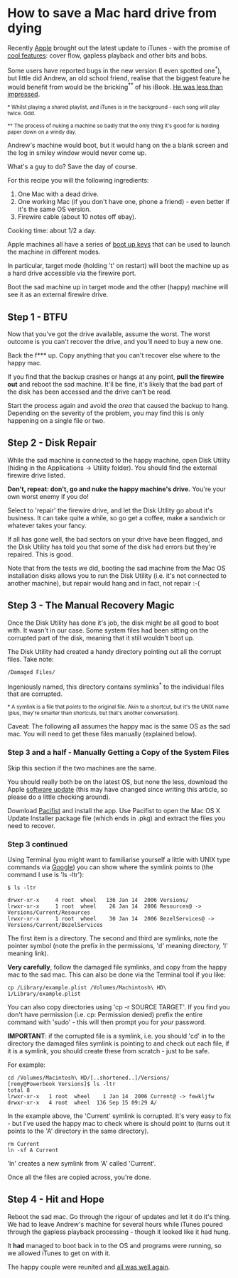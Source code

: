 # How to save a Mac hard drive from dying

Recently [Apple](http://www.apple.com) brought out the latest update to iTunes - with the promise of [cool features](/2006/09/12/itunes-first-look/): cover flow, gapless playback and other bits and bobs.

Some users have reported bugs in the new version (I even spotted one<sup>*</sup>), but little did Andrew, an old school friend, realise that the biggest feature he would benefit from would be the bricking<sup>**</sup> of his iBook.  [He was less than impressed](http://cultcollectors.com/blog/index.php/2006/09/13/video-killed-the-radio-star/).

<small>* Whilst playing a shared playlist, and iTunes is in the background - each song will play twice.  Odd.</small>

<small>** The process of nuking a machine so badly that the only thing it's good for is holding paper down on a windy day.</small>

Andrew's machine would boot, but it would hang on the a blank screen and the log in smiley window would never come up.

What's a guy to do?  Save the day of course.


<!--more-->

For this recipe you will the following ingredients:

1. One Mac with a dead drive.
2. One working Mac (if you don't have one, phone a friend) - even better if it's the same OS version.
3. Firewire cable (about 10 notes off ebay).

Cooking time: about 1/2 a day.

Apple machines all have a series of [boot up keys](http://www.jacsoft.co.nz/Tech_Notes/Mac_Keys.shtml) that can be used to launch the machine in different modes.

In particular, target mode (holding 't' on restart) will boot the machine up as a hard drive accessible via the firewire port.

Boot the sad machine up in target mode and the other (happy) machine will see it as an external firewire drive.

## Step 1 - BTFU

Now that you've got the drive available, assume the worst.  The worst outcome is you can't recover the drive, and you'll need to buy a new one.

Back the f\*\*\* up.  Copy anything that you can't recover else where to the happy mac.

If you find that the backup crashes or hangs at any point, **pull the firewire out** and reboot the sad machine.  It'll be fine, it's likely that the bad part of the disk has been accessed and the drive can't be read.

Start the process again and avoid the *area* that caused the backup to hang.  Depending on the severity of the problem, you may find this is only happening on a single file or two.

## Step 2 - Disk Repair

While the sad machine is connected to the happy machine, open Disk Utility (hiding in the Applications -> Utility folder).  You should find the external firewire drive listed.

**Don't, repeat: don't, go and nuke the happy machine's drive.**  You're your own worst enemy if you do!

Select to 'repair' the firewire drive, and let the Disk Utility go about it's business.  It can take quite a while, so go get a coffee, make a sandwich or whatever takes your fancy.

If all has gone well, the bad sectors on your drive have been flagged, and the Disk Utility has told you that some of the disk had errors but they're repaired.  This is good.

Note that from the tests we did, booting the sad machine from the Mac OS installation disks allows you to run the Disk Utility (i.e. it's not connected to another machine), but repair would hang and in fact, not repair :-(

## Step 3 - The Manual Recovery Magic

Once the Disk Utility has done it's job, the disk might be all good to boot with.  It wasn't in our case.  Some system files had been sitting on the corrupted part of the disk, meaning that it still wouldn't boot up.

The Disk Utility had created a handy directory pointing out all the corrupt files.  Take note:

`/Damaged Files/`

Ingeniously named, this directory contains symlinks<sup>*</sup> to the individual files that are corrupted.

<small>* A symlink is a file that *points* to the original file.  Akin to a shortcut, but it's the UNIX name (plus, they're smarter than shortcuts, but that's another conversation).</small>

Caveat: The following all assumes the happy mac is the same OS as the sad mac.  You will need to get these files manually (explained below).

### Step 3 and a half - Manually Getting a Copy of the System Files

Skip this section if the two machines are the same.

You should really both be on the latest OS, but none the less, download the Apple [software update](http://www.apple.com/downloads/macosx/apple/macosxupdate1047comboppc.html) (this may have changed since writing this article, so please do a little checking around).

Download [Pacifist](http://www.charlessoft.com) and install the app.  Use Pacifist to open the Mac OS X Update Installer package file (which ends in .pkg) and extract the files you need to recover.

### Step 3 continued

Using Terminal (you might want to familiarise yourself a little with UNIX type commands via [Google](http://www.google.com/search?q=mac+terminal)) you can show where the symlink points to (the command I use is 'ls -ltr'):

	$ ls -ltr

	drwxr-xr-x     4 root  wheel   136 Jan 14  2006 Versions/
	lrwxr-xr-x     1 root  wheel    26 Jan 14  2006 Resources@ -> Versions/Current/Resources
	lrwxr-xr-x     1 root  wheel    30 Jan 14  2006 BezelServices@ -> Versions/Current/BezelServices

The first item is a directory.  The second and third are symlinks, note the pointer symbol (note the prefix in the permissions, 'd' meaning directory, 'l' meaning link).

**Very carefully**, follow the damaged file symlinks, and copy from the happy mac to the sad mac.  This can also be done via the Terminal tool if you like:

	cp /Library/example.plist /Volumes/Machintosh\ HD\ 1/Library/example.plist

You can also copy directories using 'cp -r SOURCE TARGET'.  If you find you don't have permission (i.e. cp: Permission denied) prefix the entire command with 'sudo' - this will then prompt you for *your* password.

**IMPORTANT**: if the corrupted file is a symlink, i.e. you should 'cd' in to the directory the damaged files symlink is pointing to and check out each file, if it is a symlink, you should create these from scratch - just to be safe.

For example:

	cd /Volumes/Macintosh\ HD/[..shortened..]/Versions/
	[remy@Powerbook Versions]$ ls -ltr
	total 8
	lrwxr-xr-x   1 root  wheel    1 Jan 14  2006 Current@ -> fewkljfw
	drwxr-xr-x   4 root  wheel  136 Sep 15 09:29 A/

In the example above, the 'Current' symlink is corrupted.  It's very easy to fix - but I've used the happy mac to check where is should point to (turns out it points to the 'A' directory in the same directory).

	rm Current
	ln -sf A Current

'ln' creates a new symlink from 'A' called 'Current'.

Once all the files are copied across, you're done.

## Step 4 - Hit and Hope

Reboot the sad mac.  Go through the rigour of updates and let it do it's thing.  We had to leave Andrew's machine for several hours while iTunes poured through the gapless playback processing - though it looked like it had hung.

It **had** managed to boot back in to the OS and programs were running, so we allowed iTunes to get on with it.

The happy couple were reunited and [all was well again](http://cultcollectors.com/blog/index.php/2006/09/22/the-return-of-the-mac/).